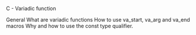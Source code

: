 C - Variadic function

General
What are variadic functions
How to use va_start, va_arg and va_end macros
Why and how to use the const type qualifier.